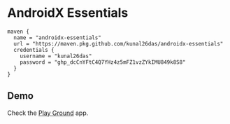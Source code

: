 # AndroidX Essentials
```
maven {
  name = "androidx-essentials"
  url = "https://maven.pkg.github.com/kunal26das/androidx-essentials"
  credentials {
    username = "kunal26das"
    password = "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"
  }
}
```
## Demo
Check the [Play Ground](/app/src/main/java/androidx/essentials/playground) app.
